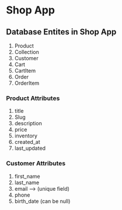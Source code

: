 # Shop App

## Database Entites in Shop App
1. Product
2. Collection
3. Customer
4. Cart
5. CartItem
6. Order
7. OrderItem

### Product Attributes
1. title 
2. Slug
3. description
4. price
5. inventory
6. created_at
7. last_updated

### Customer Attributes
1. first_name
2. last_name
3. email --> (unique field)
4. phone
5. birth_date (can be null)